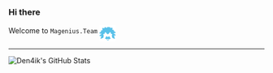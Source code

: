 ### Hi there

Welcome to `Magenius.Team` <img align="middle" src="https://raw.githubusercontent.com/Den4ik/Den4ik/main/logo32x32.png" width="32" />

---

![Den4ik's GitHub Stats](https://github-readme-stats.vercel.app/api?username=Den4ik&include_all_commits=true)
